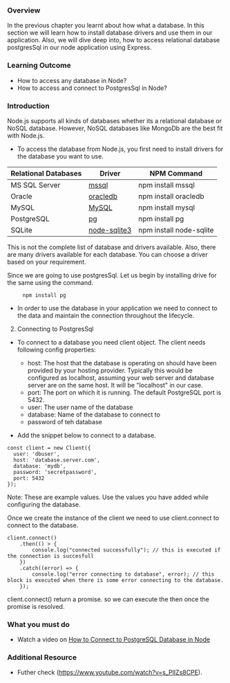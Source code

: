 ### Overview
In the previous chapter you learnt about how what a database.
In this section we will learn how to install database drivers and use them in our application. Also, we will dive deep into, how to access relational database postgresSql in our node application using Express.

### Learning Outcome
- How to access any database in Node?
- How to access and connect to PostgresSql in Node?

### Introduction
Node.js supports all kinds of databases whether its a relational database or NoSQL database. However, NoSQL databases like MongoDb are the best fit with Node.js.

- To access the database from Node.js, you first need to install drivers for the database you want to use.

| Relational Databases | Driver | NPM Command |
| --- | --- | --- |
| MS SQL Server	| [mssql](https://www.npmjs.com/package/mssql) | npm install mssql |
| Oracle	| [oracledb](https://www.npmjs.com/package/oracledb)	| npm install oracledb |
| MySQL	| [MySQL](https://www.npmjs.com/package/mysql)	| npm install mysql |
| PostgreSQL | [pg](https://www.npmjs.com/package/pg) | npm install pg |
| SQLite | [node-sqlite3](https://github.com/mapbox/node-sqlite3)	| npm install node-sqlite |

This is not the complete list of database and drivers available. Also, there are many drivers available for each database. You can choose a driver based on your requirement.

Since we are going to use postgresSql. Let us begin by installing drive for the same using the command.
```
     npm install pg
```

- In order to use the database in your application we need to connect to the data and maintain the connection throughout the lifecycle.

2. Connecting to PostgresSql
- To connect to a database you need client object. The client needs following config properties: 
    - host: The host that the database is operating on should have been provided by your hosting provider.  Typically this would be configured as localhost, assuming your web server and database server are on the same host. It will be "localhost" in our case.
    - port: The port on which it is running. The default PostgreSQL port is 5432.
    - user: The user name of the database
    - database: Name of the database to connect to
    - password of teh database

- Add the snippet below to connect to a database. 
```
const client = new Client({
  user: 'dbuser',
  host: 'database.server.com',
  database: 'mydb',
  password: 'secretpassword',
  port: 5432 
});
```
Note: These are example values. Use the values you have added while configuring the database.

Once we create the instance of the client we need to use client.connect to connect to the database. 

```
client.connect()
    .then(() > {
        console.log("connected successfully"); // this is executed if the connection is succesfull
    })
    .catch((error) => {
        console.log("error connecting to database", error); // this block is executed when there is some error connecting to the database.
    });
```
client.connect() return a promise. so we can execute the then once the promise is resolved.


### What you must do
- Watch a video on [How to Connect to PostgreSQL Database in Node](https://www.youtube.com/watch?v=s_PlIZs8CPE)

### Additional Resource 
- Futher check (https://www.youtube.com/watch?v=s_PlIZs8CPE).






